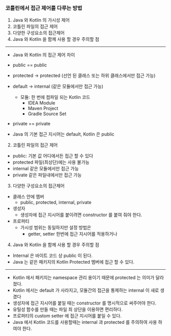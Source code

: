 ### 코틀린에서 접근 제어를 다루는 방법
1. Java 와 Kotlin 의 가시성 제어
2. 코틀린 파일의 접근 제어
3. 다양한 구성요소의 접근제어
4. Java 와 Kotlin 을 함께 사용 할 경우 주의할 점

---

- Java 와 Kotlin 의 접근 제어 차이
- public == public
- protected -> protected (선언 된 클래스 또는 하위 클래스에서만 접근 가능)
- default -> internal (같은 모듈에서만 접근 가능)
  - 모듈: 한 번에 컴파일 되는 Kotlin 코드
    - IDEA Module
    - Maven Project
    - Gradle Source Set
- private == private

- Java 의 기본 접근 지시어는 default, Kotlin 은 public

2. 코틀린 파일의 접근 제어
- public: 기본 값 어디에서든 접근 할 수 있다
- protected 파일(최상단)에는 사용 불가능
- internal 같은 모듈에서만 접근 가능
- private 같은 파일내에서만 접근 가능

3. 다양한 구성요소의 접근제어
- 클래스 안에 멤버
  - public, protected, internal, private
- 생성자
  - 생성자에 접근 지시어를 붙이려면 constructor 를 붙여 줘야 한다.
- 프로퍼티
  - 가시성 범위는 동일하지만 설정 방법은
    - getter, setter 한번에 접근 지시어를 적용하거나

4. Java 와 Kotlin 을 함께 사용 할 경우 주의할 점
- Internal 은 바이트 코드 상 public 이 된다.
- Java 는 같은 패키지의 Kotlin Protected 멤버에 접근 할 수 있다.

---

- Kotlin 에서 패키지는 namespace 관리 용이기 때문에 protected 는 의미가 달라졌다.
- Kotlin 에서는 default 가 사라지고, 모듈간의 접근을 통제하는 internal 이 새로 생겼다
- 생성자에 접근 지시어를 붙일 때는 constructor 를 명시적으로 써주어야 한다.
- 유틸성 함수를 만들 때는 파일 최 상단을 이용하면 편리하다.
- 프로퍼티의 custom setter 에 접근 지시어를 붙일 수 있다.
- Java 에서 Kotlin 코드를 사용할때는 internal 과 protected 를 주의하여 사용 하여야 한다.